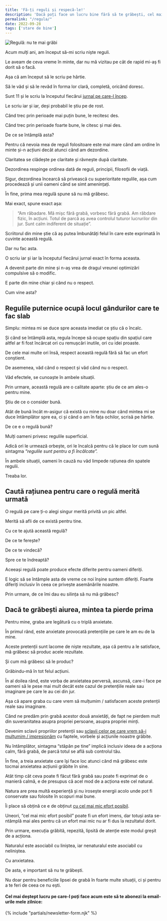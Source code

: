 ```yaml
---
title: 'Fă-ți reguli și respecă-le!'
description: 'Dacă poți face un lucru bine fără să te grăbești, cel mai probabil aceea e forma naturală de-a face acel lucru. Prin urmare, de ce te-ai grăbi?'
permalink: "/regula/"
date: 2022-09-28
tags: ['stare de bine']
---
```

![Regulă: nu te mai grăbi](/assets/images/gallery/fara-graba.jpg)

Acum mulți ani, am început să-mi scriu niște reguli.

Le aveam de ceva vreme în minte, dar nu mă vizitau pe cât de rapid mi-aș fi dorit să o facă.

Așa că am început să le scriu pe hârtie.

Să le văd și să le revăd în forma lor clară, completă, oricând doresc.

Sunt 11 și le scriu la începutul fiecărui [jurnal pe care-l încep](https://beldie.ro/jurnal/).

Le scriu iar și iar, deși probabil le știu pe de rost.

Când trec prin perioade mai puțin bune, le recitesc des.

Când trec prin perioade foarte bune, le citesc și mai des.

De ce se întâmplă asta?

Pentru că nevoia mea de reguli folositoare este mai mare când am ordine în minte și-n acțiuni decât atunci când am dezordine.

Claritatea se clădește pe claritate și râvnește după claritate.

Dezordinea respinge ordinea dată de reguli, principii, filosofii de viață.

Sigur, dezordinea încearcă să privească cu superioritate regulile, așa cum procedează și unii oameni când se simt amenințați.

În fine, prima mea regulă spune să nu mă grăbesc.

Mai exact, spune exact așa:

> “Am răbadare. Mă mișc fără grabă, vorbesc fără grabă. Am răbdare fizic, în acțiuni. Totul de parcă aș avea controlul tuturor lucrurilor din jur. Sunt calm indiferent de situație”.

Scriitorul din mine știe că aș putea îmbunătăți felul în care este exprimată în cuvinte această regulă.

Dar nu fac asta.

O scriu iar și iar la începutul fiecărui jurnal exact în forma aceasta.

A devenit parte din mine și n-aș vrea de dragul vreunei optimizări compulsive să o modific.

E parte din mine chiar și când nu o respect.

Cum vine asta?

## Regulile puternice ocupă locul gândurilor care te fac slab

Simplu: mintea mi se duce spre aceasta imediat ce știu că o încalc.

Și când se întâmplă asta, regula începe să ocupe spațiu din spațiul care altfel ar fi fost încărcat ori cu remușcări inutile, ori cu idei proaste.

De cele mai multe ori însă, respect această regulă fără să fac un efort conștient.

De asemenea, văd când o respect și văd când nu o respect.

Văd efectele, se cunoaște în ambele situații.

Prin urmare, această regulă are o calitate aparte: știu de ce am ales-o pentru mine.

Știu de ce o consider bună.

Atât de bună încât m-asigur că există cu mine nu doar când mintea mi se duce întâmplător spre ea, ci și când o am în fața ochilor, scrisă pe hârtie.

De ce e o regulă bună?

Mulți oameni privesc regulile superficial.

Adică ori le urmează orbește, ori le încalcă pentru că le place lor cum sună sintagma _“regulile sunt pentru a fi încălcate”._

În ambele situații, oameni în cauză nu văd limpede rațiunea din spatele regulii.

Treaba lor.

## Caută rațiunea pentru care o regulă merită urmată

O regulă pe care ți-o alegi singur merită privită un pic altfel.

Merită să afli de ce există pentru tine.

Cu ce te ajută această regulă?

De ce te ferește?

De ce te vindecă?

Spre ce te îndreaptă?

Aceeași regulă poate produce efecte diferite pentru oameni diferiți.

E logic să se întâmple asta de vreme ce noi înșine suntem diferiți. Foarte diferiți inclusiv în ceea ce privește asemănările noastre.

Prin urmare, de ce îmi dau eu silința să nu mă grăbesc?

## Dacă te grăbești aiurea, mintea ta pierde prima

Pentru mine, graba are legătură cu o triplă anxietate.

În primul rând, este anxietate provocată pretențiile pe care le am eu de la mine.

Aceste pretenții sunt lacome de niște rezultate, așa că pentru a le satisface, mă grăbesc să produc acele rezultate.

Și cum mă grăbesc să le produc?

Grăbindu-mă în tot felul acțiuni.

În al doilea rând, este vorba de anxietatea perversă, ascunsă, care-i face pe oameni să le pese mai mult decât este cazul de pretențiile reale sau imaginare pe care le au cei din jur.

Așa că apare graba cu care vrem să mulțumim / satisfacem aceste pretenții reale sau imaginare.

Când ne predăm prin grabă acestor două anxietăți, de fapt ne pierdem mult din suveranitatea asupra propriei persoane, asupra propriei minți.

Devenim sclavii propriilor pretenții sau [sclavii celor pe care vrem să-i mulțumim / impresionăm](https://www.staidrept.ro/cum-sa-nu-fii-sclav) cu faptele, vorbele și acțiunile noastre grăbite.

Nu întâmplător, sintagma “stăpân pe tine” implică inclusiv ideea de a acționa calm, fără grabă, de parcă totul se află sub controlul tău.

În fine, a treia anxietate care își face loc atunci când mă grăbesc este tocmai anxietatea acțiunii grăbite în sine.

Atât timp cât ceva poate fi făcut fără grabă sau poate fi exprimat de o manieră calmă, e de presupus că acel mod de a acționa este cel natural.

Natura are prea multă experiență și nu irosește energii acolo unde pot fi conservate sau folosite în scopuri mai bune.

Îi place să obțină ce e de obținut [cu cel mai mic efort posibil](https://beldie.ro/cum-sa-ti-pacalesti-creierul/).

Uneori, “cel mai mic efort posibil” poate fi un efort imens, dar totuși asta se-ntâmplă mai ales pentru că un efort mai mic nu ar fi dus la rezultatul dorit.

Prin urmare, execuția grăbită, repezită, lipsită de atenție este modul greșit de a acționa.

Naturalul este asociabil cu liniștea, iar nenaturalul este asociabil cu neliniștea.

Cu anxietatea.

De asta, e important să nu te grăbești.

Nu doar pentru beneficiile lipsei de grabă în foarte multe situații, ci și pentru a te feri de ceea ce nu ești.

#### Cel mai deștept lucru pe care-l poți face acum este să te abonezi la email-urile mele zilnice:
{% include "partials/newsletter-form.njk" %}